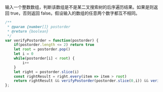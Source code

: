 输入一个整数数组，判断该数组是不是某二叉搜索树的后序遍历结果。如果是则返回 true，否则返回 false。假设输入的数组的任意两个数字都互不相同。

```js
/**
 * @param {number[]} postorder
 * @return {boolean}
 */
var verifyPostorder = function(postorder) {
    if(postorder.length <= 2) return true
    let root = postorder.pop()
    let i = 0
    while(postorder[i] < root) {
        i++
    }
    let right = postorder.slice(i)
    const rightResult = right.every(item => item > root)
    return rightResult && verifyPostorder(postorder.slice(0,i)) && verifyPostorder(postorder.slice(i))
};
```